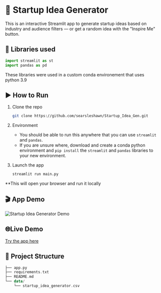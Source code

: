 # 🚀 Startup Idea Generator

This is an interactive Streamlit app to generate startup ideas based on industry and audience filters — or get a random idea with the "Inspire Me" button.

## 📖 Libraries used
```python
import streamlit as st
import pandas as pd
```
These libraries were used in a custom conda environement that uses python 3.9

## ▶️ How to Run
1. Clone the repo
    ```bash
    git clone https://github.com/searsleshawn/Startup_Idea_Gen.git
    
2. Environment
   - You should be able to run this anywhere that you can use `streamlit` and `pandas`.
   - If you are unsure where, download and create a conda python environment and `pip install` the `streamlit` and `pandas` libraries
     to your new environment.
     
3. Launch the app
   ```bash
   streamlit run main.py
**This will open your browser and run it locally

## 🎬 App Demo

![Startup Idea Generator Demo](GIF/startup_idea_generator.gif)

## 🌐Live Demo
[Try the app here](https://startupideagen.streamlit.app/)

## 📁 Project Structure
```kotlin
├── app.py
├── requirements.txt
├── README.md
└── data/
    └── startup_idea_generator.csv
